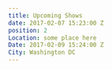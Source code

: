 ```yaml
---
title: Upcoming Shows
date: 2017-02-07 15:23:00 Z
position: 2
Location: some place here
Date: 2017-02-09 15:24:00 Z
City: Washington DC
---
```


